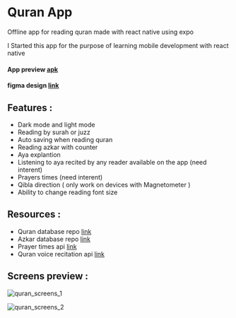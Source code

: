 # Quran App

Offline app for reading quran made with react native using expo  

I Started this app for the purpose of learning mobile development with react native 


#### App preview [apk](https://drive.google.com/file/d/1slXD8JZlvxN_QlzAq8-2rYe9oyWbnuRq/view)
#### figma design [link](https://www.figma.com/file/w0wbjGuzcfsZL3GRTX63lq/Quran-App?type=design&node-id=0%3A1&mode=design&t=jZF2fH9pWQUezzEU-1)

## Features :
- Dark mode and light mode
- Reading by surah or juzz
- Auto saving when reading quran
- Reading azkar with counter
- Aya explantion
- Listening to aya recited by any reader available on the app (need interent)
- Prayers times (need interent)
- Qibla direction ( only work on devices with Magnetometer )
- Ability to change reading font size

## Resources : 
  - Quran database repo [link](https://github.com/Abdallah-Mekky/Quran-Database)
  - Azkar database repo [link](https://github.com/osamayy/azkar-db)
  - Prayer times api [link](https://aladhan.com/prayer-times-api)
  - Quran voice recitation api [link](https://alquran.cloud/cdn) 

## Screens preview : 

![quran_screens_1](https://github.com/obeim/quran-app/assets/56155793/ebffc992-abd6-463f-acc3-3fc37369af3d)

![quran_screens_2](https://github.com/obeim/quran-app/assets/56155793/c52117c5-7cda-4136-a308-3e9220b9dd7a)
